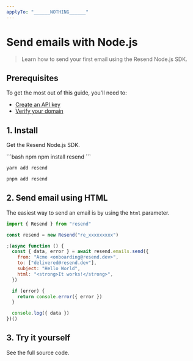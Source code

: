 ```yaml
---
applyTo: "______NOTHING______"
---
```


# Send emails with Node.js

> Learn how to send your first email using the Resend Node.js SDK.

## Prerequisites

To get the most out of this guide, you'll need to:

- [Create an API key](https://resend.com/api-keys)
- [Verify your domain](https://resend.com/domains)

## 1. Install

Get the Resend Node.js SDK.

<CodeGroup>
  ```bash npm
  npm install resend
  ```

```bash yarn
yarn add resend
```

```bash pnpm
pnpm add resend
```

</CodeGroup>

## 2. Send email using HTML

The easiest way to send an email is by using the `html` parameter.

```js server.ts
import { Resend } from "resend"

const resend = new Resend("re_xxxxxxxxx")

;(async function () {
  const { data, error } = await resend.emails.send({
    from: "Acme <onboarding@resend.dev>",
    to: ["delivered@resend.dev"],
    subject: "Hello World",
    html: "<strong>It works!</strong>",
  })

  if (error) {
    return console.error({ error })
  }

  console.log({ data })
})()
```

## 3. Try it yourself

<Card title="Node.js Example" icon="arrow-up-right-from-square" href="https://github.com/resend/resend-node-example">
  See the full source code.
</Card>
